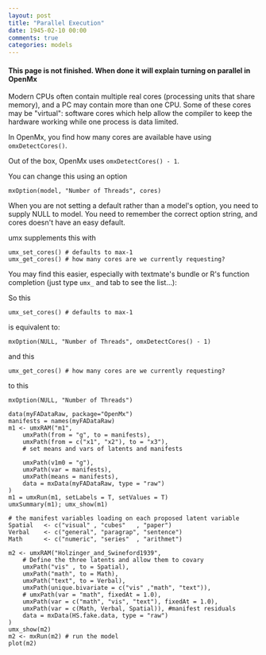 ```yaml
---
layout: post
title: "Parallel Execution"
date: 1945-02-10 00:00
comments: true
categories: models
---
```


#### This page is not finished. When done it will explain turning on parallel in OpenMx

Modern CPUs often contain multiple real cores (processing units that share memory), and a PC may contain more than one CPU.
Some of these cores may be "virtual": software cores which help allow the compiler to keep the hardware working while one process is data limited.

In OpenMx, you find how many cores are available have using `omxDetectCores()`.

Out of the box, OpenMx uses `omxDetectCores() - 1`.

You can change this using an option

```splus
mxOption(model, "Number of Threads", cores)
```

When you are not setting a default rather than a model's option, you need to supply NULL to model. You need to remember the correct option string, and cores doesn't have an easy default.

umx supplements this with

```splus
umx_set_cores() # defaults to max-1
umx_get_cores() # how many cores are we currently requesting?

```

You may find this easier, especially with textmate's bundle or R's function completion (just type `umx_` and tab to see the list…):

So this

```splus
umx_set_cores() # defaults to max-1
```

is equivalent to:

```splus
mxOption(NULL, "Number of Threads", omxDetectCores() - 1)
```

and this

```splus
umx_get_cores() # how many cores are we currently requesting?
```

to this

```splus
mxOption(NULL, "Number of Threads")

```



```splus
data(myFADataRaw, package="OpenMx")
manifests = names(myFADataRaw)
m1 <- umxRAM("m1",
	umxPath(from = "g", to = manifests),
	umxPath(from = c("x1", "x2"), to = "x3"),
	# set means and vars of latents and manifests
	
	umxPath(v1m0 = "g"),
	umxPath(var = manifests),
	umxPath(means = manifests),
	data = mxData(myFADataRaw, type = "raw")
)
m1 = umxRun(m1, setLabels = T, setValues = T)
umxSummary(m1); umx_show(m1)

# the manifest variables loading on each proposed latent variable
Spatial   <- c("visual" , "cubes"   , "paper") 
Verbal    <- c("general", "paragrap", "sentence")
Math      <- c("numeric", "series"  , "arithmet")

m2 <- umxRAM("Holzinger_and_Swineford1939",
    # Define the three latents and allow them to covary
	umxPath("vis" , to = Spatial),
    umxPath("math", to = Math), 
    umxPath("text", to = Verbal),
    umxPath(unique.bivariate = c("vis" ,"math", "text")),
    # umxPath(var = "math", fixedAt = 1.0),
    umxPath(var = c("math", "vis", "text"), fixedAt = 1.0), 
    umxPath(var = c(Math, Verbal, Spatial)), #manifest residuals 
	data = mxData(HS.fake.data, type = "raw")
) 
umx_show(m2)
m2 <- mxRun(m2) # run the model
plot(m2)
```